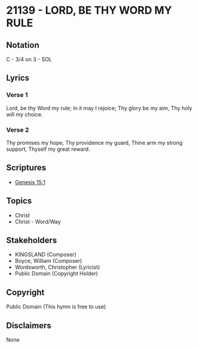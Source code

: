 # 21139 - LORD, BE THY WORD MY RULE

## Notation

C - 3/4 on 3 - SOL

## Lyrics

### Verse 1

Lord, be thy Word my rule; In it may I rejoice; Thy glory be my aim, Thy holy will my choice.

### Verse 2

Thy promises my hope, Thy providence my guard, Thine arm my strong support, Thyself my great reward.


## Scriptures

- [Genesis 15:1](https://www.biblegateway.com/passage/?search=Genesis%2015%3A1)

## Topics

- Christ
- Christ - Word/Way

## Stakeholders

- KINGSLAND (Composer)
- Boyce, William (Composer)
- Wordsworth, Christopher (Lyricist)
- Public Domain (Copyright Holder)

## Copyright

Public Domain
(This hymn is free to use)

## Disclaimers

None

